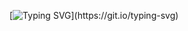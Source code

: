 [![Typing SVG](https://readme-typing-svg.demolab.com?font=Fira+Code&pause=1000&color=902DFF&width=435&lines=Hi!+Welcome+to+my+GitHub+profile%2C+I'm+LITCH!)](https://git.io/typing-svg)

<!--
**Litch-Kurayami/Litch-Kurayami** is a ✨ _special_ ✨ repository because its `README.md` (this file) appears on your GitHub profile.

Here are some ideas to get you started:

- 🔭 I’m currently working on ...
- 🌱 I’m currently learning ...
- 👯 I’m looking to collaborate on ...
- 🤔 I’m looking for help with ...
- 💬 Ask me about ...
- 📫 How to reach me: ...
- 😄 Pronouns: ...
- ⚡ Fun fact: ...
-->
